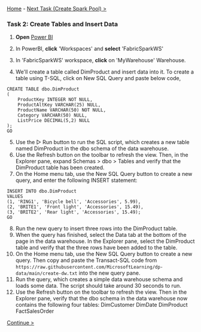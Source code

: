 [Home](README.md) -  [Next Task (Create Spark Pool) >](Task3-Create-Spark-Pool.md)

### Task 2: Create Tables and Insert Data

1. **Open** [Power BI](https://app.powerbi.com/)

2. In PowerBI, **click** 'Workspaces' and **select** 'FabricSparkWS'

3. In 'FabricSparkWS' workspace, **click** on 'MyWarehouse' Warehouse.

4. We'll create a table called DimProduct and insert data into it. To create a table using T-SQL, click on New SQL Query and paste below code,

```
CREATE TABLE dbo.DimProduct
(
    ProductKey INTEGER NOT NULL,
    ProductAltKey VARCHAR(25) NULL,
    ProductName VARCHAR(50) NOT NULL,
    Category VARCHAR(50) NULL,
    ListPrice DECIMAL(5,2) NULL
);
GO

```
5. Use the ▷ Run button to run the SQL script, which creates a new table named DimProduct in the dbo schema of the data warehouse.
6. Use the Refresh button on the toolbar to refresh the view. Then, in the Explorer pane, expand Schemas > dbo > Tables and verify that the DimProduct table has been created.
7. On the Home menu tab, use the New SQL Query button to create a new query, and enter the following INSERT statement:

```
INSERT INTO dbo.DimProduct
VALUES
(1, 'RING1', 'Bicycle bell', 'Accessories', 5.99),
(2, 'BRITE1', 'Front light', 'Accessories', 15.49),
(3, 'BRITE2', 'Rear light', 'Accessories', 15.49);
GO

```
8. Run the new query to insert three rows into the DimProduct table.
9. When the query has finished, select the Data tab at the bottom of the page in the data warehouse. In the Explorer pane, select the DimProduct table and verify that the three rows have been added to the table.
10. On the Home menu tab, use the New SQL Query button to create a new query. Then copy and paste the Transact-SQL code from ``` https://raw.githubusercontent.com/MicrosoftLearning/dp-data/main/create-dw.txt ``` into the new query pane.
11. Run the query, which creates a simple data warehouse schema and loads some data. The script should take around 30 seconds to run.
12. Use the Refresh button on the toolbar to refresh the view. Then in the Explorer pane, verify that the dbo schema in the data warehouse now contains the following four tables:
            DimCustomer
            DimDate
            DimProduct
            FactSalesOrder


 [Continue >](Task3-Create-Spark-Pool.md)




